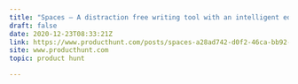 ```yaml
---
title: "Spaces — A distraction free writing tool with an intelligent editor."
draft: false
date: 2020-12-23T08:33:21Z
link: https://www.producthunt.com/posts/spaces-a28ad742-d0f2-46ca-bb92-cb261f64103c?utm_medium=RSS&utm_source=hune
site: www.producthunt.com
topic: product hunt  

---
```

